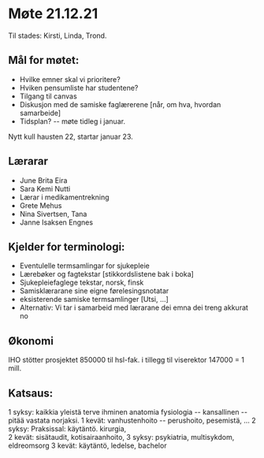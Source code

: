 
# Møte 21.12.21

Til stades: Kirsti, Linda, Trond.

## Mål for møtet:
- Hvilke emner skal vi prioritere?
- Hviken pensumliste har studentene?
- Tilgang til canvas 
- Diskusjon med de samiske faglærerene [når, om hva, hvordan samarbeide]
- Tidsplan? -- møte tidleg i januar.

Nytt kull hausten 22, startar januar 23.

## Lærarar

- June Brita Eira
- Sara Kemi Nutti
- Lærar i medikamentrekning
- Grete Mehus
- Nina Sivertsen, Tana
- Janne Isaksen Engnes



## Kjelder for terminologi:

- Eventulelle termsamlingar for sjukepleie
- Lærebøker og fagtekstar [stikkordslistene bak i boka]
- Sjukepleiefaglege tekstar, norsk, finsk
- Samisklærarane sine eigne førelesingsnotatar
- eksisterende samiske termsamlinger [Utsi, ...]
- Alternativ: Vi tar i samarbeid med lærarane dei emna dei treng akkurat no



## Økonomi

IHO stötter prosjektet 850000 til hsl-fak.
i tillegg til viserektor 147000
= 1 mill.


## Katsaus:

1 syksy: kaikkia yleistä terve ihminen anatomia fysiologia -- kansallinen -- pitää vastata norjaksi.
1 kevät: vanhustenhoito -- perushoito, pesemistä, ...
2 syksy: Praksissal: käytäntö. kirurgia,  
2 kevät: sisätaudit, kotisairaanhoito,
3 syksy: psykiatria, multisykdom, eldreomsorg
3 kevät: käytäntö, ledelse, bachelor









